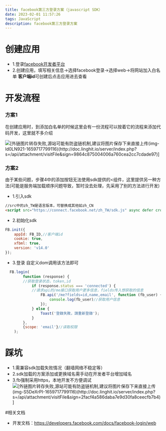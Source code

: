 ```yaml
---
title: facebook第三方登录方案（javascript SDK）
date: 2023-02-01 11:57:26
tags: JavaScript
description: facebook第三方登录方案
---
```

# 创建应用
- 1.登录[facebook开发者平台](https://developers.facebook.com/apps/?show_reminder=true)
- 2.创建应用，填写相关信息->选择facebook登录->选择web->将网站加入白名单
 **客户端id**可创建后点击应用进去查看
# 开发流程
### 方案1
在创建应用时，到添加白名单的时候这里会有一份流程可以按着它的流程来添加代码开发，这里就不多介绍

![\[外链图片转存失败,源站可能有防盗链机制,建议将图片保存下来直接上传(img-ld0LN921-1659717799116)(http://doc.linghit.io/server/index.php?s=/api/attachment/visitFile&sign=9864c875004006a760cea2cc7cdade97)\]](https://img-blog.csdnimg.cn/66a696a9a47f41689b1481d3f7c17189.png)

### 方案2
由于某些问题，步骤4中的添加按钮无法使用sdk提供的<<fb></fb>组件，这里提供另一种方法(可能是服务端加载顺序问题导致，暂时没去处理，先采用了别的方法进行开发)
- 1.引入sdk
```html
//src中的zh_TW是语言版本，可替换成其他如zh_CN
<script src="https://connect.facebook.net/zh_TW/sdk.js" async defer crossorigin="anonymous"></script>
```
- 2.初始化sdk
```javascript
FB.init({
	appId: FB_ID,//客户端id
	cookie: true,
	xfbml: true,
	version: 'v14.0'
});
```
- 3.登录
自定义dom调用该方法即可
```javascript
  FB.login(
        function (response) {
		//获取登录状态，token,id
            if (response.status === 'connected') {
			//请求api的/me接口获取用户更多信息，fields传入想获取的信息
                FB.api('/me?fields=id,name,email', function (fb_user) {
                    console.log(fb_user)//获取用户信息
                });
            } else {
                Toast('登錄失敗，請重新登錄');
            }
        },
        {scope: 'email'}//读取权限
    );
```
# 踩坑
- 1.需兼容sdk加载失败情况（翻墙网络不稳定等）
- 2.sdk加载的方案添加或更换域名需手动在开发者平台增加域名
- 3.fb强制采用https，本地开发不方便调试
![\[外链图片转存失败,源站可能有防盗链机制,建议将图片保存下来直接上传(img-S5DeXrPI-1659717799116)(http://doc.linghit.io/server/index.php?s=/api/attachment/visitFile&sign=2facf4a586daba7e9d30fa8ceecfb7b4)\]](https://img-blog.csdnimg.cn/6070bd6f688945e9bb7a9cfdf71e6fdb.png)

#相关文档
- 开发文档：https://developers.facebook.com/docs/facebook-login/web